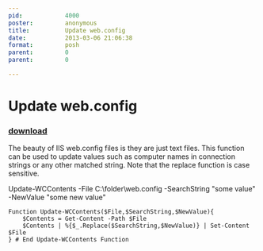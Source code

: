 ```yaml
---
pid:            4000
poster:         anonymous
title:          Update web.config
date:           2013-03-06 21:06:38
format:         posh
parent:         0
parent:         0

---
```


# Update web.config

### [download](4000.ps1)

The beauty of IIS web.config files is they are just text files. This function can be used to update values such as computer names in connection strings or any other matched string.  Note that the replace function is case sensitive.

Update-WCContents -File C:\folder\web.config -SearchString "some value" -NewValue "some new value"

```posh
Function Update-WCContents($File,$SearchString,$NewValue){
    $Contents = Get-Content -Path $File
    $Contents | %{$_.Replace($SearchString,$NewValue)} | Set-Content $File    
} # End Update-WCContents Function
```
